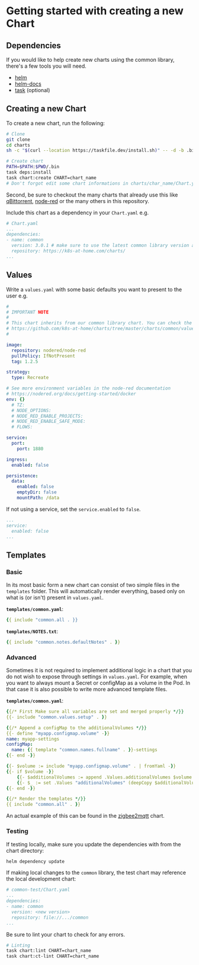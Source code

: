 # Getting started with creating a new Chart

## Dependencies

If you would like to help create new charts using the common library, there's a few tools you will need.

- [helm](https://helm.sh/docs/intro/install/)
- [helm-docs](https://github.com/norwoodj/helm-docs)
- [task](https://github.com/go-task/task) (optional)

## Creating a new Chart

To create a new chart, run the following:

``` sh
# Clone
git clone
cd charts
sh -c "$(curl --location https://taskfile.dev/install.sh)" -- -d -b .bin

# Create chart
PATH=$PATH:$PWD/.bin
task deps:install
task chart:create CHART=chart_name
# Don't forgot edit some chart informations in charts/char_name/Chart.yaml and charts/char_name/values.yaml
```

Second, be sure to checkout the many charts that already use this like [qBittorrent](../qbittorrent/), [node-red](../node-red/) or the many others in this repository.

Include this chart as a dependency in your `Chart.yaml` e.g.

```yaml
# Chart.yaml
...
dependencies:
- name: common
  version: 3.0.1 # make sure to use the latest common library version available
  repository: https://k8s-at-home.com/charts/
...
```

## Values

Write a `values.yaml` with some basic defaults you want to present to the user e.g.

```yaml
#
# IMPORTANT NOTE
#
# This chart inherits from our common library chart. You can check the default values/options here:
# https://github.com/k8s-at-home/charts/tree/master/charts/common/values.yaml
#

image:
  repository: nodered/node-red
  pullPolicy: IfNotPresent
  tag: 1.2.5

strategy:
  type: Recreate

# See more environment variables in the node-red documentation
# https://nodered.org/docs/getting-started/docker
env: {}
  # TZ:
  # NODE_OPTIONS:
  # NODE_RED_ENABLE_PROJECTS:
  # NODE_RED_ENABLE_SAFE_MODE:
  # FLOWS:

service:
  port:
    port: 1880

ingress:
  enabled: false

persistence:
  data:
    enabled: false
    emptyDir: false
    mountPath: /data
```

If not using a service, set the `service.enabled` to `false`.
```yaml
...
service:
  enabled: false
...
```

## Templates

### Basic

In its most basic form a new chart can consist of two simple files in the `templates` folder. This will automatically render everything, based only on what is (or isn't) present in `values.yaml`.

**`templates/common.yaml`**:
```yaml
{{ include "common.all . }}
```
**`templates/NOTES.txt`**:
```yaml
{{ include "common.notes.defaultNotes" . }}
```

### Advanced

Sometimes it is not required to implement additional logic in a chart that you do not wish to expose through settings in `values.yaml`. For example, when you want to always mount a Secret or configMap as a volume in the Pod. In that case it is also possible to write more advanced template files. 

**`templates/common.yaml`**:
```yaml
{{/* First Make sure all variables are set and merged properly */}}
{{- include "common.values.setup" . }}

{{/* Append a configMap to the additionalVolumes */}}
{{- define "myapp.configmap.volume" -}}
name: myapp-settings
configMap:
  name: {{ template "common.names.fullname" . }}-settings
{{- end -}}

{{- $volume := include "myapp.configmap.volume" . | fromYaml -}}
{{- if $volume -}}
    {{- $additionalVolumes := append .Values.additionalVolumes $volume }}
    {{- $_ := set .Values "additionalVolumes" (deepCopy $additionalVolumes) -}}
{{- end -}}

{{/* Render the templates */}}
{{ include "common.all" . }}
```

An actual example of this can be found in the [zigbee2mqtt](../zigbee2mqtt/) chart.

### Testing

If testing locally, make sure you update the dependencies with from the chart directory:

```bash
helm dependency update
```

If making local changes to the `common` library, the test chart may reference the local development chart:

```yaml
# common-test/Chart.yaml
...
dependencies:
- name: common
  version: <new version>
  repository: file://.../common
...
```

Be sure to lint your chart to check for any errors.

```sh
# Linting
task chart:lint CHART=chart_name
task chart:ct-lint CHART=chart_name
```